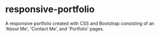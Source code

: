 # responsive-portfolio
A responsive portfolio created with CSS and Bootstrap consisting of an 'About Me', 'Contact Me', and 'Portfolio' pages. 



